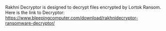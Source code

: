 Rakhni Decryptor is designed to decrypt files encrypted by Lortok Ransom.\
Here is the link to Decryptor:\
https://www.bleepingcomputer.com/download/rakhnidecryptor-ransomware-decryptor/

